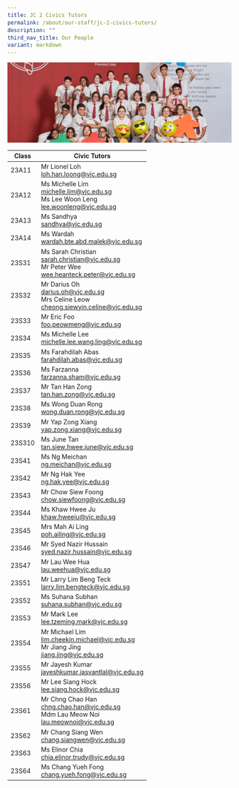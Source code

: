```yaml
---
title: JC 2 Civics Tutors
permalink: /about/our-staff/jc-2-civics-tutors/
description: ""
third_nav_title: Our People
variant: markdown
---
```

![](/images/JC-2-Civics-Tutors-banner-1024x365.jpg)

| Class | Civic Tutors | 
| -------- | -------- | 
|23A11|	Mr Lionel Loh<br> [loh.han.loong@vjc.edu.sg](mailto:loh.han.loong@vjc.edu.sg)|
|23A12|	Ms Michelle Lim<br> [michelle.lim@vjc.edu.sg](mailto:michelle.lim@vjc.edu.sg) <br>Ms Lee Woon Leng<br> [lee.woonleng@vjc.edu.sg](mailto:lee.woonleng@vjc.edu.sg)|
|23A13|	Ms Sandhya<br> [sandhya@vjc.edu.sg](mailto:sandhya@vjc.edu.sg)|
|23A14|	Ms Wardah<br> [wardah.bte.abd.malek@vjc.edu.sg](mailto:wardah.bte.abd.malek@vjc.edu.sg)|
|23S31|	Ms Sarah Christian<br> [sarah.christian@vjc.edu.sg](mailto:sarah.christian@vjc.edu.sg) <br>Mr Peter Wee<br> [wee.heanteck.peter@vjc.edu.sg](mailto:wee.heanteck.peter@vjc.edu.sg)|
|23S32|	Mr Darius Oh<br> [darius.oh@vjc.edu.sg](mailto:darius.oh@vjc.edu.sg) <br> Mrs Celine Leow<br>[cheong.siewyin.celine@vjc.edu.sg](mailto:cheong.siewyin.celine@vjc.edu.sg)|
|23S33|	Mr Eric Foo<br> [foo.peowmeng@vjc.edu.sg](mailto:foo.peowmeng@vjc.edu.sg)|
|23S34|	Ms Michelle Lee<br>[michelle.lee.wang.ling@vjc.edu.sg](mailto:michelle.lee.wang.ling@vjc.edu.sg)|
|23S35|	Ms Farahdilah Abas<br> [farahdilah.abas@vjc.edu.sg](mailto:farahdilah.abas@vjc.edu.sg)|
|23S36|	Ms Farzanna<br> [farzanna.sham@vjc.edu.sg](mailto:farzanna.sham@vjc.edu.sg)|
|23S37|	Mr Tan Han Zong<br> [tan.han.zong@vjc.edu.sg](mailto:tan.han.zong@vjc.edu.sg)|
|23S38|	Ms Wong Duan Rong<br> [wong.duan.rong@vjc.edu.sg](mailto:wong.duan.rong@vjc.edu.sg)|
|23S39|	Mr Yap Zong Xiang<br> [yap.zong.xiang@vjc.edu.sg](mailto:yap.zong.xiang@vjc.edu.sg)|
|23S310| Ms June Tan<br> [tan.siew.hwee.june@vjc.edu.sg](mailto:tan.siew.hwee.june@vjc.edu.sg)|
|23S41|	Ms Ng Meichan <br>[ng.meichan@_vjc_.edu.sg](mailto:ng.meichan@_vjc_.edu.sg)|
|23S42|	Mr Ng Hak Yee<br> [ng.hak.yee@vjc.edu.sg](mailto:ng.hak.yee@vjc.edu.sg)|
|23S43|	Mr Chow Siew Foong<br> [chow.siewfoong@vjc.edu.sg](mailto:chow.siewfoong@vjc.edu.sg)|
|23S44|	Ms Khaw Hwee Ju<br> [khaw.hweeju@vjc.edu.sg](mailto:khaw.hweeju@vjc.edu.sg)|
|23S45|	Mrs Mah Ai Ling<br> [poh.ailing@vjc.edu.sg](mailto:poh.ailing@vjc.edu.sg)|
|23S46|	Mr Syed Nazir Hussain<br> [syed.nazir.hussain@vjc.edu.sg](mailto:syed.nazir.hussain@vjc.edu.sg)|
|23S47|	Mr Lau Wee Hua<br> [lau.weehua@vjc.edu.sg](mailto:lau.weehua@vjc.edu.sg)|
|23S51|	Mr Larry Lim Beng Teck<br> [larry.lim.bengteck@vjc.edu.sg](mailto:larry.lim.bengteck@vjc.edu.sg)|
|23S52|	Ms Suhana Subhan<br> [suhana.subhan@vjc.edu.sg](mailto:suhana.subhan@vjc.edu.sg)|
|23S53|	Mr Mark Lee<br> [lee.tzeming.mark@vjc.edu.sg](mailto:lee.tzeming.mark@vjc.edu.sg)|
|23S54|	Mr Michael Lim<br> [lim.cheekin.michael@vjc.edu.sg](mailto:lim.cheekin.michael@vjc.edu.sg) <br>Mr Jiang Jing<br>[jiang.jing@vjc.edu.sg](mailto:jiang.jing@vjc.edu.sg)|
|23S55|	Mr Jayesh Kumar<br>[jayeshkumar.jasvantlal@vjc.edu.sg](mailto:jayeshkumar.jasvantlal@vjc.edu.sg)|
|23S56|	Mr Lee Siang Hock<br> [lee.siang.hock@vjc.edu.sg](mailto:lee.siang.hock@vjc.edu.sg)|
|23S61|	Mr Chng Chao Han<br>[chng.chao.han@vjc.edu.sg](mailto:chng.chao.han@vjc.edu.sg) <br>Mdm Lau Meow Noi<br> [lau.meownoi@vjc.edu.sg](mailto:lau.meownoi@vjc.edu.sg)|
|23S62|	Mr Chang Siang Wen<br> [chang.siangwen@vjc.edu.sg](mailto:chang.siangwen@vjc.edu.sg)|
|23S63|	Ms Elinor Chia<br> [chia.elinor.trudy@vjc.edu.sg](mailto:chia.elinor.trudy@vjc.edu.sg)|
|23S64|	Ms Chang Yueh Fong<br> [chang.yueh.fong@vjc.edu.sg](mailto:chang.yueh.fong@vjc.edu.sg)|